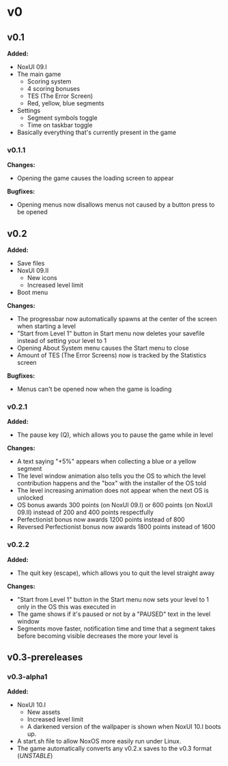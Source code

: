 # v0

## v0.1

**Added:**

- NoxUI 09.I
- The main game
    - Scoring system
    - 4 scoring bonuses
    - TES (The Error Screen)
    - Red, yellow, blue segments
- Settings
    - Segment symbols toggle
    - Time on taskbar toggle
- Basically everything that's currently present in the game

### v0.1.1

**Changes:**

- Opening the game causes the loading screen to appear

**Bugfixes:**

- Opening menus now disallows menus not caused by a button press to be opened

## v0.2

**Added:**

- Save files
- NoxUI 09.II
    - New icons
    - Increased level limit
- Boot menu

**Changes:**

- The progressbar now automatically spawns at the center of the screen when starting a level
- "Start from Level 1" button in Start menu now deletes your savefile instead of setting your level to 1
- Opening About System menu causes the Start menu to close
- Amount of TES (The Error Screens) now is tracked by the Statistics screen

**Bugfixes:**

- Menus can't be opened now when the game is loading

### v0.2.1

**Added:**

- The pause key (Q), which allows you to pause the game while in level

**Changes:**

- A text saying "+5%" appears when collecting a blue or a yellow segment
- The level window animation also tells you the OS to which the level contribution happens and the "box" with the installer of the OS told
- The level increasing animation does not appear when the next OS is unlocked
- OS bonus awards 300 points (on NoxUI 09.I) or 600 points (on NoxUI 09.II) instead of 200 and 400 points respectfully
- Perfectionist bonus now awards 1200 points instead of 800
- Reversed Perfectionist bonus now awards 1800 points instead of 1600

### v0.2.2

**Added:**

- The quit key (escape), which allows you to quit the level straight away

**Changes:**

- "Start from Level 1" button in the Start menu now sets your level to 1 only in the OS this was executed in
- The game shows if it's paused or not by a "PAUSED" text in the level window
- Segments move faster, notification time and time that a segment takes before becoming visible decreases the more your level is

## v0.3-prereleases
### v0.3-alpha1

**Added:**

- NoxUI 10.I
    - New assets
    - Increased level limit
    - A darkened version of the wallpaper is shown when NoxUI 10.I boots up.
- A start.sh file to allow NoxOS more easily run under Linux.
- The game automatically converts any v0.2.x saves to the v0.3 format (*UNSTABLE*)